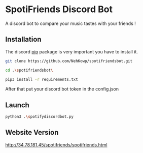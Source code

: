 # SpotiFriends Discord Bot

A discord bot to compare your music tastes with your friends ! 


## Installation

The discord [pip](https://pypi.org/project/discord.py/) package is very important you have to install it.

```bash
git clone https://github.com/NehKowp/spotifriendsbot.git

cd .\spotifriendsbot\

pip3 install -r requirements.txt
```
After that put your discord bot token in the config.json 


## Launch
```bash
python3 .\spotifydiscordbot.py
```

## Website Version
http://34.78.181.45/spotifriends/spotifriends.html
